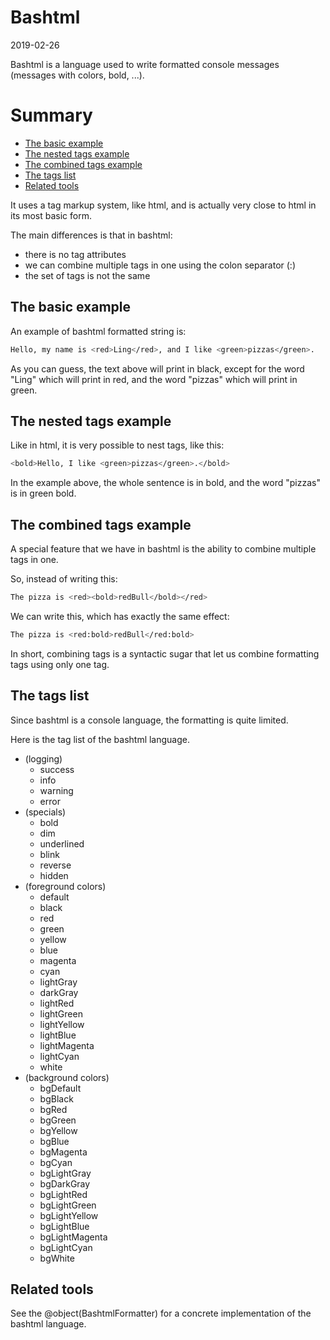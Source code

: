 Bashtml
=====
2019-02-26


Bashtml is a language used to write formatted console messages (messages with colors, bold, ...).




Summary
===========
- [The basic example](#the-basic-example)
- [The nested tags example](#the-nested-tags-example)
- [The combined tags example](#the-combined-tags-example)
- [The tags list](#the-tags-list)
- [Related tools](#related-tools)


It uses a tag markup system, like html, and is actually very close to html in its most basic form.

The main differences is that in bashtml:

- there is no tag attributes
- we can combine multiple tags in one using the colon separator (:)
- the set of tags is not the same


The basic example
--------------------

An example of bashtml formatted string is:


```bash
Hello, my name is <red>Ling</red>, and I like <green>pizzas</green>.
```

As you can guess, the text above will print in black, except for the word "Ling" which will print in red, and the word "pizzas" which will print in green.


 
The nested tags example
-------------------

Like in html, it is very possible to nest tags, like this:

```bash
<bold>Hello, I like <green>pizzas</green>.</bold>
```

In the example above, the whole sentence is in bold, and the word "pizzas" is in green bold.



The combined tags example
-----------------------

A special feature that we have in bashtml is the ability to combine multiple tags in one.

So, instead of writing this:


```bash
The pizza is <red><bold>redBull</bold></red>
```


We can write this, which has exactly the same effect: 

```bash
The pizza is <red:bold>redBull</red:bold>
```


In short, combining tags is a syntactic sugar that let us combine formatting tags using only one tag.


 
 
The tags list
-----------------------

Since bashtml is a console language, the formatting is quite limited.

Here is the tag list of the bashtml language.


- (logging)
     - success
     - info
     - warning
     - error
- (specials)
     - bold
     - dim
     - underlined
     - blink
     - reverse
     - hidden
- (foreground colors)
     - default
     - black
     - red
     - green
     - yellow
     - blue
     - magenta
     - cyan
     - lightGray
     - darkGray
     - lightRed
     - lightGreen
     - lightYellow
     - lightBlue
     - lightMagenta
     - lightCyan
     - white
- (background colors)
     - bgDefault
     - bgBlack
     - bgRed
     - bgGreen
     - bgYellow
     - bgBlue
     - bgMagenta
     - bgCyan
     - bgLightGray
     - bgDarkGray
     - bgLightRed
     - bgLightGreen
     - bgLightYellow
     - bgLightBlue
     - bgLightMagenta
     - bgLightCyan
     - bgWhite




Related tools
----------------

See the @object(BashtmlFormatter) for a concrete implementation of the bashtml language.
